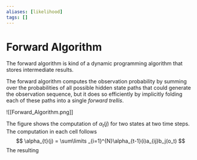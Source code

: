 ```yaml
---
aliases: [likelihood]
tags: []
---
```


# Forward Algorithm

The forward algorithm is kind of a dynamic programming algorithm that stores intermediate results.

The forward algorithm computes the observation probability by summing over the probabilities of all possible hidden state paths that could generate the observation sequence, but it does so efficiently by implicitly folding each of these paths into a
single *forward trellis*.

![[Forward_Algorithm.png]]

The figure shows the computation of $\alpha_{t}(j)$ for two states at two time steps. The computation in each cell follows 
$$
\alpha_{t}(j) = \sum\limits _{i=1}^{N}\alpha_{t-1}(i)a_{ij}b_j(o_t)
$$
The resulting 